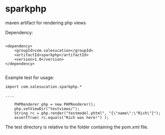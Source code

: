 # sparkphp
maven artifact for rendering php views

Dependency:

```

<dependency>
    <groupId>com.salesucation</groupId>
    <artifactId>sparkphp</artifactId>
    <version>1.0</version>
</dependency>


```

Example test for usage:

```
import com.salesucation.sparkphp.*

....

	PHPRenderer php = new PHPRenderer();
	php.setViewDir("testviews/");
	String rc = php.render("testmodel.phtml", "{\"name\":\"Rich\"}");
	assertTrue( rc.equals("Rich was here!") );

```

The test directory is relative to the folder containing the pom.xml file.